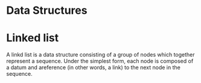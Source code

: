 Data Structures
==========

# Linked list

A linkd list is a data structure consisting of a group of nodes which together represent a sequence. Under the 
simplest form, each node is composed of a datum and areference (in other words, a link) to the next node in the sequence.
